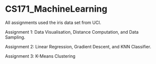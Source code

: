 # CS171_MachineLearning

All assignments used the iris data set from UCI.

Assignment 1: Data Visualisation, Distance Computation, and Data Sampling.

Assignment 2: Linear Regression, Gradient Descent, and KNN Classifier.

Assignment 3: K-Means Clustering
